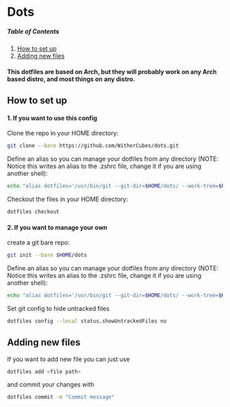 # Dots

##### Table of Contents  
1. [How to set up](#setup)  
2. [Adding new files](#adding_files)  

#### This dotfiles are based on Arch, but they will probably work on any Arch based distro, and most things on any distro.

<a name="setup"/>

## How to set up

#### 1. If you want to use this config
Clone the repo in your HOME directory:
```bash
git clone --bare https://github.com/WitherCubes/dots.git
```

Define an alias so you can manage your dotfiles from any directory (NOTE: Notice this writes an alias to the .zshrc file, change it if you are using another shell):
```bash
echo "alias dotfiles='/usr/bin/git --git-dir=$HOME/dots/ --work-tree=$HOME'" >> $HOME/.zshrc
```

Checkout the files in your HOME directory:
```bash
dotfiles checkout
```

#### 2. If you want to manage your own

create a git bare repo:
```bash
git init --bare $HOME/dots
```

Define an alias so you can manage your dotfiles from any directory (NOTE: Notice this writes an alias to the .zshrc file, change it if you are using another shell):
```bash
echo "alias dotfiles='/usr/bin/git --git-dir=$HOME/dots/ --work-tree=$HOME'" >> $HOME/.zshrc
```

Set git config to hide untracked files
```bash
dotfiles config --local status.showUntrackedFiles no
```

<a name="adding_files"/>

## Adding new files

If you want to add new file you can just use
```bash
dotfiles add <file path>
```
and commit your changes with 
```bash
dotfiles commit -m "Commit message"
```
